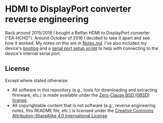 # HDMI to DisplayPort converter reverse engineering

Back around 2015/2016 I bought a Belfan HDMI to DisplayPort converter
("EA-HCHD"). Around October of 2016 I decided to take it apart and see
how it worked. My notes on this are in [Notes.md](Notes.md). I've also
included my device's [bootlog](bootlog.txt) and a
[serial port setup script](serial_setup.sh) to help with connecting to
the device's internal serial port.


## License

Except where stated otherwise:

* All software in this repository (e.g., tools for downloading and extracting
  firmware, etc.) is made available under the
  [Zero-Clause BSD (0BSD) license][license].
* All copyrightable content that is not software (e.g., reverse engineering
  notes, this README file, etc.) is licensed under the
  [Creative Commons Attribution-ShareAlike 4.0 International License][cc-by-sa].


[license]: LICENSE.txt
[cc-by-sa]: https://creativecommons.org/licenses/by-sa/4.0/

